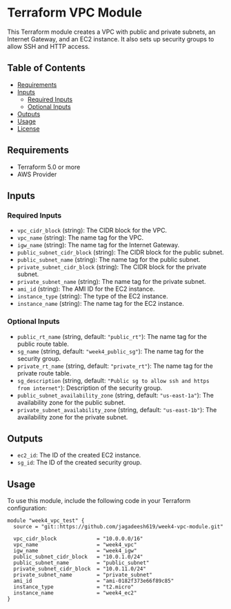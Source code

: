 # Terraform VPC Module

This Terraform module creates a VPC with public and private subnets, an Internet Gateway, and an EC2 instance. It also sets up security groups to allow SSH and HTTP access.

## Table of Contents

- [Requirements](#requirements)
- [Inputs](#inputs)
  - [Required Inputs](#required-inputs)
  - [Optional Inputs](#optional-inputs)
- [Outputs](#outputs)
- [Usage](#usage)
- [License](#license)

## Requirements

- Terraform 5.0 or more
- AWS Provider

## Inputs

### Required Inputs

- `vpc_cidr_block` (string): The CIDR block for the VPC.
- `vpc_name` (string): The name tag for the VPC.
- `igw_name` (string): The name tag for the Internet Gateway.
- `public_subnet_cidr_block` (string): The CIDR block for the public subnet.
- `public_subnet_name` (string): The name tag for the public subnet.
- `private_subnet_cidr_block` (string): The CIDR block for the private subnet.
- `private_subnet_name` (string): The name tag for the private subnet.
- `ami_id` (string): The AMI ID for the EC2 instance.
- `instance_type` (string): The type of the EC2 instance.
- `instance_name` (string): The name tag for the EC2 instance.

### Optional Inputs

- `public_rt_name` (string, default: `"public_rt"`): The name tag for the public route table.
- `sg_name` (string, default: `"week4_public_sg"`): The name tag for the security group.
- `private_rt_name` (string, default: `"private_rt"`): The name tag for the private route table.
- `sg_description` (string, default: `"Public sg to allow ssh and https from internet"`): Description of the security group.
- `public_subnet_availability_zone` (string, default: `"us-east-1a"`): The availability zone for the public subnet.
- `private_subnet_availability_zone` (string, default: `"us-east-1b"`): The availability zone for the private subnet.

## Outputs

- `ec2_id`: The ID of the created EC2 instance.
- `sg_id`: The ID of the created security group.

## Usage

To use this module, include the following code in your Terraform configuration:

```hcl
module "week4_vpc_test" {
  source = "git::https://github.com/jagadeesh619/week4-vpc-module.git"

  vpc_cidr_block             = "10.0.0.0/16"
  vpc_name                   = "week4_vpc"
  igw_name                   = "week4_igw"
  public_subnet_cidr_block   = "10.0.1.0/24"
  public_subnet_name         = "public_subnet"
  private_subnet_cidr_block  = "10.0.11.0/24"
  private_subnet_name        = "private_subnet"
  ami_id                     = "ami-0182f373e66f89c85"
  instance_type              = "t2.micro"
  instance_name              = "week4_ec2"
}

